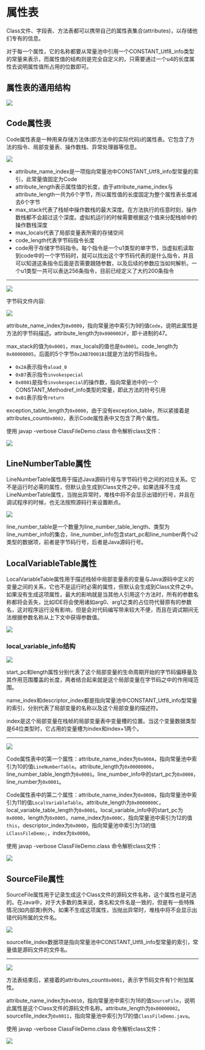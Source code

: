 # 属性表

Class文件、字段表、方法表都可以携带自己的属性表集合(attributes)，以存储他们专有的信息。

对于每一个属性，它的名称都要从常量池中引用一个CONSTANT_Utf8_info类型的常量来表示，而属性值的结构则是完全自定义的，只需要通过一个u4的长度属性去说明属性值所占用的位数即可。

## 属性表的通用结构

![](../../img/img_10.png)

## Code属性表

Code属性表是一种用来存储方法体(即方法中的实际代码)的属性表。它包含了方法的指令、局部变量表、操作数栈、异常处理器等信息。

![](../../img/img_11.png)

- attribute_name_index是一项指向常量池中CONSTANT_Utf8_info型常量的索引，此常量值固定为Code
- attribute_length表示属性值的长度，由于attribute_name_index与attribute_length一共为6个字节，所以属性值的长度固定为整个属性表长度减去6个字节
- max_stack代表了栈帧中操作数栈的最大深度。在方法执行的任意时刻，操作数栈都不会超过这个深度。虚拟机运行的时候需要根据这个值来分配栈帧中的操作数栈深度
- max_locals代表了局部变量表所需的存储空间
- code_length代表字节码指令长度
- code用于存储字节码指令。每个指令是一个u1类型的单字节，当虚拟机读取到code中的一个字节码时，就可以找出这个字节码代表的是什么指令，并且可以知道这条指令后面是否需要跟随参数，以及后续的参数应当如何解析。一个u1类型一共可以表达256条指令，目前已经定义了大约200条指令

---

![](../../img/class_demo_code.png)

字节码文件内容:

![](../../img/class_file7.png)

attribute_name_index为`0x0009`，指向常量池中索引为9的值`Code`，说明此属性是方法的字节码描述。attribute_length为`0x0000002F`，即十进制的47。

max_stack的值为`0x0001`，max_locals的值也是`0x0001`。code_length为`0x00000005`，后面的5个字节`0x2AB70001B1`就是方法的节码指令。

- `0x2A`表示指令`aload_0`
- `0xB7`表示指令`invokespecial`
- `0x0001`是指令`invokespecial`的操作数，指向常量池中的一个CONSTANT_Methodref_info类型的常量，即此方法的符号引用
- `0xB1`表示指令`return`

exception_table_length为`0x0000`，由于没有exception_table，所以紧接着是attributes_count`0x0002`，表示Code属性表中又包含了两个属性。

使用 javap -verbose ClassFileDemo.class 命令解析class文件：

![](../../img/javap6.png)

## LineNumberTable属性

LineNumberTable属性用于描述Java源码行号与字节码行号之间的对应关系。它不是运行时必需的属性，但默认会生成到Class文件之中。如果选择不生成LineNumberTable属性，当抛出异常时，堆栈中将不会显示出错的行号，并且在调试程序的时候，也无法按照源码行来设置断点。

![](../../img/img_12.png)

line_number_table是一个数量为line_number_table_length、类型为line_number_info的集合，line_number_info包含start_pc和line_number两个u2类型的数据项，前者是字节码行号，后者是Java源码行号。

## LocalVariableTable属性

LocalVariableTable属性用于描述栈帧中局部变量表的变量与Java源码中定义的变量之间的关系，它也不是运行时必需的属性，但默认会生成到Class文件之中。如果没有生成这项属性，最大的影响就是当其他人引用这个方法时，所有的参数名称都将会丢失，比如IDE将会使用诸如arg0、arg1之类的占位符代替原有的参数名，这对程序运行没有影响，但是会对代码编写带来较大不便，而且在调试期间无法根据参数名称从上下文中获得参数值。

![](../../img/img_13.png)

### local_variable_info结构

![](../../img/img_14.png)

start_pc和length属性分别代表了这个局部变量的生命周期开始的字节码偏移量及其作用范围覆盖的长度，两者结合起来就是这个局部变量在字节码之中的作用域范围。

name_index和descriptor_index都是指向常量池中CONSTANT_Utf8_info型常量的索引，分别代表了局部变量的名称以及这个局部变量的描述符。

index是这个局部变量在栈帧的局部变量表中变量槽的位置。当这个变量数据类型是64位类型时，它占用的变量槽为index和index+1两个。

---

![](../../img/class_file8.png)

Code属性表中的第一个属性：attribute_name_index为`0x000A`，指向常量池中索引为10的值`LineNumberTable`。attribute_length为`0x00000006`，line_number_table_length为`0x0001`。line_number_info中的start_pc为`0x0000`，line_number为`0x0001`。

Code属性表中的第二个属性：attribute_name_index为`0x000B`，指向常量池中索引为11的值`LocalVariableTable`。attribute_length为`0x0000000C`，local_variable_table_length为`0x0001`。local_variable_info中的start_pc为`0x0000`，length为`0x0005`，name_index为`0x000C`，指向常量池中索引为12的值`this`，descriptor_index为`0x000D`，指向常量池中索引为13的值`LClassFileDemo;`，index为`0x0000`。

使用 javap -verbose ClassFileDemo.class 命令解析class文件：

![](../../img/javap7.png)

## SourceFile属性

SourceFile属性用于记录生成这个Class文件的源码文件名称，这个属性也是可选的。在Java中，对于大多数的类来说，类名和文件名是一致的，但是有一些特殊情况(如内部类)例外。如果不生成这项属性，当抛出异常时，堆栈中将不会显示出错代码所属的文件名。

![](../../img/img_15.png)

sourcefile_index数据项是指向常量池中CONSTANT_Utf8_info型常量的索引，常量值是源码文件的文件名。

---

![](../../img/class_file10.png)

方法表结束后，紧接着的attributes_count`0x0001`，表示字节码文件有1个附加属性。

attribute_name_index为`0x0010`，指向常量池中索引为16的值`SourceFile`，说明此属性是这个Class文件的源码文件名称。attribute_length为`0x00000002`。sourcefile_index为`0x0011`，指向常量池中索引为17的值`ClassFileDemo.java`。

使用 javap -verbose ClassFileDemo.class 命令解析class文件：

![](../../img/javap9.png)
